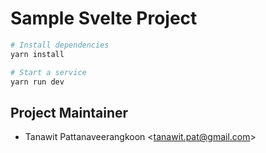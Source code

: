 # Sample Svelte Project

```bash
# Install dependencies
yarn install

# Start a service
yarn run dev
```

## Project Maintainer

- Tanawit Pattanaveerangkoon <<tanawit.pat@gmail.com>>
